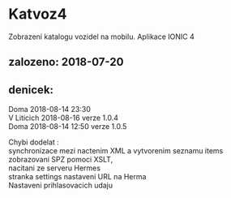 # Katvoz4
Zobrazení katalogu vozidel na mobilu. Aplikace IONIC 4
## zalozeno: 2018-07-20  

denicek:
---------
Doma 2018-08-14  23:30  
V Liticich 2018-08-16   verze 1.0.4  
Doma 2018-08-14 12:50   verze 1.0.5  

 Chybi dodelat :  
 synchronizace mezi nactenim XML a vytvorenim seznamu items  
 zobrazovani SPZ pomoci XSLT,  
 nacitani ze serveru Hermes  
 stranka settings nastaveni URL na Herma  
 Nastaveni prihlasovacich udaju  
  



